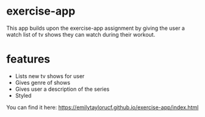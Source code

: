 # exercise-app

This app builds upon the exercise-app assignment by giving the user a watch list of tv shows they can watch during their workout.

# features
- Lists new tv shows for user
- Gives genre of shows
- Gives user a description of the series
- Styled

You can find it here: https://emilytaylorucf.github.io/exercise-app/index.html
